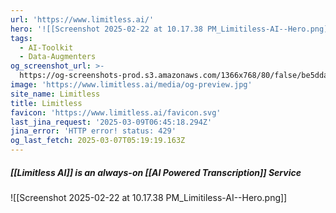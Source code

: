 ```yaml
---
url: 'https://www.limitless.ai/'
hero: '![[Screenshot 2025-02-22 at 10.17.38 PM_Limitiless-AI--Hero.png]]'
tags:
  - AI-Toolkit
  - Data-Augmenters
og_screenshot_url: >-
  https://og-screenshots-prod.s3.amazonaws.com/1366x768/80/false/be5dda991f6e510eb39c2ccf20a9100e6208d3ec95d2b430e869b3585328383c.jpeg
image: 'https://www.limitless.ai/media/og-preview.jpg'
site_name: Limitless
title: Limitless
favicon: 'https://www.limitless.ai/favicon.svg'
last_jina_request: '2025-03-09T06:45:18.294Z'
jina_error: 'HTTP error! status: 429'
og_last_fetch: 2025-03-07T05:19:19.163Z
---
```

##### [[Limitless AI]] is an always-on [[AI Powered Transcription]] Service
![[Screenshot 2025-02-22 at 10.17.38 PM_Limitiless-AI--Hero.png]]
